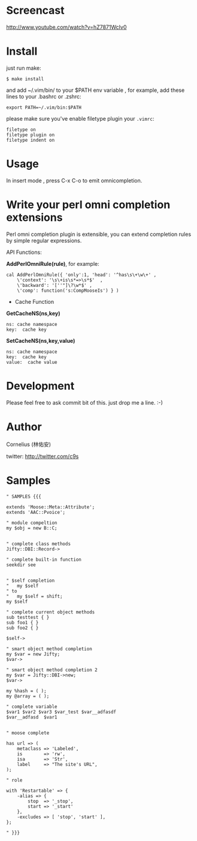 
Screencast
==========

http://www.youtube.com/watch?v=hZ7871WcIv0

Install
========

just run make:

    $ make install

and add ~/.vim/bin/ to your $PATH env variable , for example, add these lines to your .bashrc or .zshrc:

    export PATH=~/.vim/bin:$PATH

please make sure you've enable filetype plugin your `.vimrc`:

    filetype on
    filetype plugin on
    filetype indent on

Usage
=====

In insert mode , press C-x C-o to emit omnicompletion.


Write your perl omni completion extensions
=========================================

Perl omni completion plugin is extensible, you can extend completion rules by
simple regular expressions.


API Functions:

**AddPerlOmniRule(rule)**, for example:

    cal AddPerlOmniRule({ 'only':1, 'head': '^has\s\+\w\+' , 
        \'context': '\s\+is\s*=>\s*$'  , 
        \'backward': '[''"]\?\w*$' , 
        \'comp': function('s:CompMooseIs') } )

* Cache Function

**GetCacheNS(ns,key)**

    ns: cache namespace
    key:  cache key

**SetCacheNS(ns,key,value)**

    ns: cache namespace
    key:  cache key
    value:  cache value



Development
===========

Please feel free to ask commit bit of this. just drop me a line. :-)


Author
======

Cornelius (林佑安) 

twitter:  http://twitter.com/c9s

Samples
=======


    " SAMPLES {{{

    extends 'Moose::Meta::Attribute';
    extends 'AAC::Pvoice';

    " module compeltion
    my $obj = new B::C;


    " complete class methods
    Jifty::DBI::Record->

    " complete built-in function
    seekdir see


    " $self completion
    "   my $self
    " to 
    "   my $self = shift;
    my $self

    " complete current object methods
    sub testtest { }
    sub foo1 { }
    sub foo2 { }

    $self->

    " smart object method completion
    my $var = new Jifty;
    $var->

    " smart object method completion 2
    my $var = Jifty::DBI->new;
    $var->

    my %hash = ( );
    my @array = ( );

    " complete variable
    $var1 $var2 $var3 $var_test $var__adfasdf
    $var__adfasd  $var1 


    " moose complete

    has url => (
        metaclass => 'Labeled',
        is        => 'rw',
        isa       => 'Str',
        label     => "The site's URL",
    );

    " role

    with 'Restartable' => {
        -alias => {
            stop  => '_stop',
            start => '_start'
        },
        -excludes => [ 'stop', 'start' ],
    };

    " }}}
